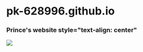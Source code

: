 # pk-628996.github.io
<h3>  Prince's website style="text-align: center" </h3>
<img src="https://te.legra.ph/file/c5ffe53d0a2eaeb9f0bc2.jpg" />

